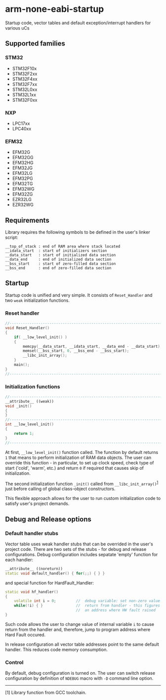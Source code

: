 # arm-none-eabi-startup

Startup code, vector tables and default exception/interrupt handlers for various uCs

## Supported families 

### STM32

* STM32F10x 
* STM32F2xx
* STM32F4xx
* STM32F7xx
* STM32L0xx
* STM32L1xx
* STM32F0xx

### NXP

* LPC17xx
* LPC40xx

### EFM32

* EFM32G
* EFM32GG
* EFM32HG
* EFM32JG
* EFM32LG
* EFM32PG
* EFM32TG
* EFM32WG
* EFM32ZG
* EZR32LG
* EZR32WG

## Requirements

Library requires the following symbols to be defined in the user's linker script:

```
__top_of_stack : end of RAM area where stack located
__idata_start  : start of initializers section
__data_start   : start of initialized data section
__data_end     : end of initialized data section
__bss_start    : start of zero-filled data section
__bss_end      : end of zero-filled data section
```

## Startup

Startup code is unified and very simple. It consists of `Reset_Handler` and two `weak` initialization functions. 

### Reset handler
```C++
//------------------------------------------------------------------------------
void Reset_Handler()
{
    if( __low_level_init() )
    {
        memcpy(__data_start, __idata_start, __data_end - __data_start); // copy initialized variables
        memset(__bss_start, 0, __bss_end - __bss_start);                // zero-fill uninitialized variables
        __libc_init_array();                                            // low-level init & ctor loop
    }
    main();
}
//------------------------------------------------------------------------------
```
### Initialization functions
```C++
//------------------------------------------------------------------------------
__attribute__ ((weak))
void _init()
{
}
//------------------------------------------------------------------------------
int __low_level_init()
{
    return 1;
}
//------------------------------------------------------------------------------
```
At first, `__low_level_init()` function called. The function by default returns `1` that means to perform initialization of RAM data objects. The user can override this function - in particular, to set up clock speed, check type of start ('cold', 'warm', etc.) and return `0` if required that causes skip of initialization.

The second initialization function `_init()` called from `__libc_init_array()`<sup>[1](#footnote1)</sup> just before calling of global class-object constructors.

This flexible approach allows for the user to run custom initialization code to satisfy user's project demands.

## Debug and Release options

### Default handler stubs

Vector table uses weak handler stubs that can be overrided in the user's project code. There are two sets of the stubs - for debug and release configurations. Debug configuration includes sepatate 'empty' function for each handler:

```C++
__attribute__ ((noreturn))
static void default_handler() { for(;;) { } }

```
and special function for HardFault_Handler:

```C++
static void hf_handler()
{
    volatile int i = 0;         //  debug variable: set non-zero value to 
    while(!i) { }               //  return from handler - this figures out 
                                //  an address where HW fault raised
}
```
Such code allows the user to change value of internal variable `i` to cause return from the handler and, therefore, jump to program address where Hard Fault occured.

In release configuration all vector table addresses point to the same default handler. This reduces code memory consumption.

### Control

By default, debug configuration is turned on. The user can switch release configuration by definition of `NDEBUG` macro with `-D` command line option.

<hr>
<a name="footnote1"></a>[1] Library function from GCC toolchain.
